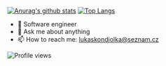 [![Anurag's github stats](https://github-readme-stats.vercel.app/api?username=Kulasus&count_private=true&hide=issues&theme=radical)](https://github.com/anuraghazra/github-readme-stats)
[![Top Langs](https://github-readme-stats.vercel.app/api/top-langs/?username=Kulasus&layout=compact&theme=radical&langs_count=7)](https://github.com/anuraghazra/github-readme-stats)

- 🌱 Software engineer
- 💬 Ask me about anything
- 📫 How to reach me: lukaskondiolka@seznam.cz

![Profile views](https://gpvc.arturio.dev/Kulasus)



<!--
**Kulasus/Kulasus** is a ✨ _special_ ✨ repository because its `README.md` (this file) appears on your GitHub profile.

Here are some ideas to get you started:

- 🔭 I’m currently working on ...
- 🌱 I’m currently learning ...
- 👯 I’m looking to collaborate on ...
- 🤔 I’m looking for help with ...
- 💬 Ask me about ...
- 📫 How to reach me: ...
- 😄 Pronouns: ...
- ⚡ Fun fact: ...
-->
